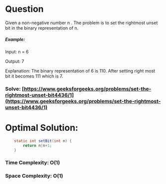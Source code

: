 # Question

Given a non-negative number n . The problem is to set the rightmost unset bit in the binary representation of n.


##### Example:

Input: n = 6

Output: 7

Explanation: The binary representation of 6 is 110. After setting right most bit it becomes 111 which is 7.


### Solve: [https://www.geeksforgeeks.org/problems/set-the-rightmost-unset-bit4436/1](https://www.geeksforgeeks.org/problems/set-the-rightmost-unset-bit4436/1)
   


# Optimal Solution:  
``` java
    static int setBit(int n) {
        return n|n+1;
    }
```
### Time Complexity: O(1)  
### Space Complexity: O(1) 